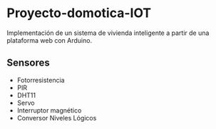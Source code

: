 # Proyecto-domotica-IOT
Implementación de un sistema de vivienda inteligente a partir de una plataforma web con Arduino.

## Sensores

 - Fotorresistencia
 - PIR
 - DHT11
 - Servo
 - Interruptor magnético
 - Conversor Niveles Lógicos
